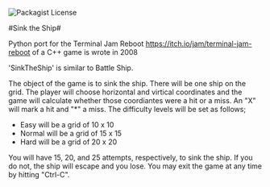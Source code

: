 ![Packagist License](https://img.shields.io/packagist/l/JoeKlemmer/sinktheship)

#Sink the Ship#

Python port for the Terminal Jam Reboot
<https://itch.io/jam/terminal-jam-reboot> of a C++ game is wrote in 2008

'SinkTheShip' is similar to Battle Ship.

The object of the game is to sink the ship.  There will be one ship 
on the grid.  The player will choose horizontal and virtical coordinates 
and the game will calculate whether those coordiantes were a hit or a 
miss.  An "X" will mark a hit and "*" a miss.  The difficulty levels 
will be set as follows;

 - Easy will be a grid of 10 x 10
 - Normal will be a grid of 15 x 15
 - Hard will be a grid of 20 x 20

You will have 15, 20, and 25 attempts, respectively, to sink the ship.
If you do not, the ship will escape and you lose.
You may exit the game at any time by hitting "Ctrl-C".
